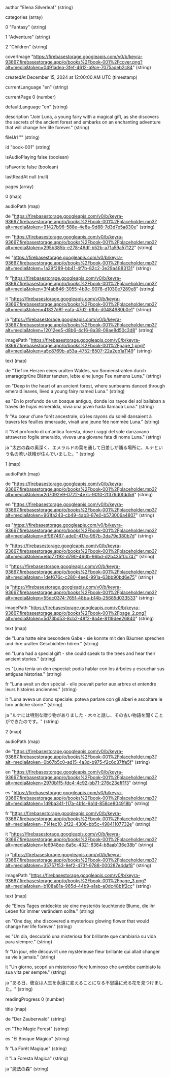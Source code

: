 author
"Elena Silverleaf"
(string)



categories
(array)


0
"Fantasy"
(string)


1
"Adventure"
(string)


2
"Children"
(string)


coverImage
"https://firebasestorage.googleapis.com/v0/b/keyra-93667.firebasestorage.app/o/books%2Fbook-001%2Fcover.png?alt=media&token=0491adea-3fef-4612-a9ce-7075adeb2c84"
(string)


createdAt
December 15, 2024 at 12:00:00 AM UTC
(timestamp)


currentLanguage
"en"
(string)


currentPage
0
(number)


defaultLanguage
"en"
(string)


description
"Join Luna, a young fairy with a magical gift, as she discovers the secrets of the ancient forest and embarks on an enchanting adventure that will change her life forever."
(string)


fileUrl
""
(string)


id
"book-001"
(string)


isAudioPlaying
false
(boolean)


isFavorite
false
(boolean)


lastReadAt
null
(null)



pages
(array)



0
(map)



audioPath
(map)


de
"https://firebasestorage.googleapis.com/v0/b/keyra-93667.firebasestorage.app/o/books%2Fbook-001%2Fplaceholder.mp3?alt=media&token=91427b96-588e-4e8a-9d88-7d3d7e5a830e"
(string)


en
"https://firebasestorage.googleapis.com/v0/b/keyra-93667.firebasestorage.app/o/books%2Fbook-001%2Fplaceholder.mp3?alt=media&token=295b385b-e278-46df-b52b-a71a59a57122"
(string)


es
"https://firebasestorage.googleapis.com/v0/b/keyra-93667.firebasestorage.app/o/books%2Fbook-001%2Fplaceholder.mp3?alt=media&token=1a29f289-bb41-4f7b-82c2-3e29a4883131"
(string)


fr
"https://firebasestorage.googleapis.com/v0/b/keyra-93667.firebasestorage.app/o/books%2Fbook-001%2Fplaceholder.mp3?alt=media&token=3f4ab846-3055-4b9c-9078-d1030e7289e8"
(string)


it
"https://firebasestorage.googleapis.com/v0/b/keyra-93667.firebasestorage.app/o/books%2Fbook-001%2Fplaceholder.mp3?alt=media&token=41827d8f-eafa-47d2-b1bb-d0484980b0e1"
(string)


ja
"https://firebasestorage.googleapis.com/v0/b/keyra-93667.firebasestorage.app/o/books%2Fbook-001%2Fplaceholder.mp3?alt=media&token=12012ee5-d8b6-4c16-8a38-09ae8d50c3d8"
(string)


imagePath
"https://firebasestorage.googleapis.com/v0/b/keyra-93667.firebasestorage.app/o/books%2Fbook-001%2Fpage_1.png?alt=media&token=a5c8769b-a53a-4752-8507-22a2eb1a1149"
(string)



text
(map)


de
"Tief im Herzen eines uralten Waldes, wo Sonnenstrahlen durch smaragdgrüne Blätter tanzten, lebte eine junge Fee namens Luna."
(string)


en
"Deep in the heart of an ancient forest, where sunbeams danced through emerald leaves, lived a young fairy named Luna."
(string)


es
"En lo profundo de un bosque antiguo, donde los rayos del sol bailaban a través de hojas esmeralda, vivía una joven hada llamada Luna."
(string)


fr
"Au cœur d'une forêt ancestrale, où les rayons du soleil dansaient à travers les feuilles émeraude, vivait une jeune fée nommée Luna."
(string)


it
"Nel profondo di un'antica foresta, dove i raggi del sole danzavano attraverso foglie smeraldo, viveva una giovane fata di nome Luna."
(string)


ja
"太古の森の奥深く、エメラルドの葉を通して日差しが踊る場所に、ルナという名の若い妖精が住んでいました。"
(string)



1
(map)



audioPath
(map)


de
"https://firebasestorage.googleapis.com/v0/b/keyra-93667.firebasestorage.app/o/books%2Fbook-001%2Fplaceholder.mp3?alt=media&token=2d7092e9-0722-4e7c-9010-2f376d0fdd56"
(string)


en
"https://firebasestorage.googleapis.com/v0/b/keyra-93667.firebasestorage.app/o/books%2Fbook-001%2Fplaceholder.mp3?alt=media&token=961fa243-cb49-4ab3-87e0-b573006a4807"
(string)


es
"https://firebasestorage.googleapis.com/v0/b/keyra-93667.firebasestorage.app/o/books%2Fbook-001%2Fplaceholder.mp3?alt=media&token=df967467-ade0-417e-967b-3da79e380b7d"
(string)


fr
"https://firebasestorage.googleapis.com/v0/b/keyra-93667.firebasestorage.app/o/books%2Fbook-001%2Fplaceholder.mp3?alt=media&token=e6d77f93-d790-460b-96bd-d2b435f0c747"
(string)


it
"https://firebasestorage.googleapis.com/v0/b/keyra-93667.firebasestorage.app/o/books%2Fbook-001%2Fplaceholder.mp3?alt=media&token=1def676c-c280-4ee6-991a-63bb90bd6e75"
(string)


ja
"https://firebasestorage.googleapis.com/v0/b/keyra-93667.firebasestorage.app/o/books%2Fbook-001%2Fplaceholder.mp3?alt=media&token=55dc0374-765f-48ba-b14b-25685d033533"
(string)


imagePath
"https://firebasestorage.googleapis.com/v0/b/keyra-93667.firebasestorage.app/o/books%2Fbook-001%2Fpage_2.png?alt=media&token=5d73bd53-8cb2-48f2-9a4e-8119dee26840"
(string)



text
(map)


de
"Luna hatte eine besondere Gabe - sie konnte mit den Bäumen sprechen und ihre uralten Geschichten hören."
(string)


en
"Luna had a special gift - she could speak to the trees and hear their ancient stories."
(string)


es
"Luna tenía un don especial: podía hablar con los árboles y escuchar sus antiguas historias."
(string)


fr
"Luna avait un don spécial - elle pouvait parler aux arbres et entendre leurs histoires anciennes."
(string)


it
"Luna aveva un dono speciale: poteva parlare con gli alberi e ascoltare le loro antiche storie."
(string)


ja
"ルナには特別な贈り物がありました - 木々と話し、その古い物語を聞くことができたのです。"
(string)



2
(map)



audioPath
(map)


de
"https://firebasestorage.googleapis.com/v0/b/keyra-93667.firebasestorage.app/o/books%2Fbook-001%2Fplaceholder.mp3?alt=media&token=0b67b5c0-ad15-4a3d-b975-f2c6c37ffe5f"
(string)


en
"https://firebasestorage.googleapis.com/v0/b/keyra-93667.firebasestorage.app/o/books%2Fbook-001%2Fplaceholder.mp3?alt=media&token=2970b1f5-fdc4-4c92-bb71-276c23eff1f3"
(string)


es
"https://firebasestorage.googleapis.com/v0/b/keyra-93667.firebasestorage.app/o/books%2Fbook-001%2Fplaceholder.mp3?alt=media&token=1d9ba341-117a-4b1c-9a1d-858ce804918b"
(string)


fr
"https://firebasestorage.googleapis.com/v0/b/keyra-93667.firebasestorage.app/o/books%2Fbook-001%2Fplaceholder.mp3?alt=media&token=714fec10-2f22-4306-bb5c-49841107732e"
(string)


it
"https://firebasestorage.googleapis.com/v0/b/keyra-93667.firebasestorage.app/o/books%2Fbook-001%2Fplaceholder.mp3?alt=media&token=fe6948ee-6a5c-4321-8364-b8aab136e38b"
(string)


ja
"https://firebasestorage.googleapis.com/v0/b/keyra-93667.firebasestorage.app/o/books%2Fbook-001%2Fplaceholder.mp3?alt=media&token=35757f53-9ef2-473f-9788-000287e4daf8"
(string)


imagePath
"https://firebasestorage.googleapis.com/v0/b/keyra-93667.firebasestorage.app/o/books%2Fbook-001%2Fpage_3.png?alt=media&token=b108a81a-965d-44b9-a1ab-a0dc48b1f2cc"
(string)



text
(map)


de
"Eines Tages entdeckte sie eine mysteriös leuchtende Blume, die ihr Leben für immer verändern sollte."
(string)


en
"One day, she discovered a mysterious glowing flower that would change her life forever."
(string)


es
"Un día, descubrió una misteriosa flor brillante que cambiaría su vida para siempre."
(string)


fr
"Un jour, elle découvrit une mystérieuse fleur brillante qui allait changer sa vie à jamais."
(string)


it
"Un giorno, scoprì un misterioso fiore luminoso che avrebbe cambiato la sua vita per sempre."
(string)


ja
"ある日、彼女は人生を永遠に変えることになる不思議に光る花を見つけました。"
(string)


readingProgress
0
(number)



title
(map)


de
"Der Zauberwald"
(string)


en
"The Magic Forest"
(string)


es
"El Bosque Mágico"
(string)


fr
"La Forêt Magique"
(string)


it
"La Foresta Magica"
(string)


ja
"魔法の森"
(string)



